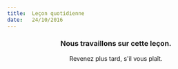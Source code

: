 ```yaml
---
title:  Leçon quotidienne
date:   24/10/2016
---
```


### <center>Nous travaillons sur cette leçon.</center>
<center>Revenez plus tard, s'il vous plaît.</center>